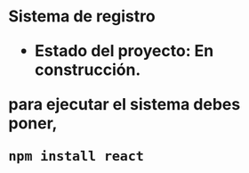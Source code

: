 <h1> Sistema de registro 
  
  - Estado del proyecto: En construcción.

para ejecutar el sistema debes poner,

```npm install react```
